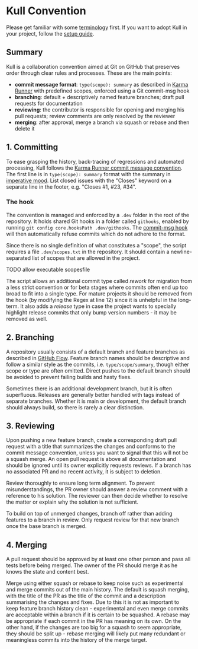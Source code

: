 # Kull Convention

Please get familiar with some [terminology](terminology.md) first. If you want to adopt Kull in your project, follow the [setup guide](setup.md).

## Summary

Kull is a collaboration convention aimed at Git on GitHub that preserves order through clear rules and processes. These are the main points:

- **commit message format**: `type(scope): summary`
  as described in [Karma Runner](http://karma-runner.github.io/latest/dev/git-commit-msg.html) 
  with predefined scopes, enforced using a Git commit-msg hook
- **branching**: default + descriptively named feature branches; draft pull requests for documentation
- **reviewing**: the contributor is responsible for opening and merging his pull requests; review comments are only resolved by the reviewer
- **merging**: after approval, merge a branch via squash or rebase and then delete it

## 1. Committing

To ease grasping the history, back-tracing of regressions and automated processing, Kull follows the [Karma Runner commit message convention](http://karma-runner.github.io/latest/dev/git-commit-msg.html). The first line is in `type(scope): summary` format with the summary in [imperative mood](https://chris.beams.io/posts/git-commit/#imperative). List closed issues with the "Closes" keyword on a separate line in the footer, e.g. "Closes #1, #23, #34".

### The hook

The convention is managed and enforced by a `.dev` folder in the root of the repository. It holds shared Git hooks in a folder called `githooks`, enabled by running `git config core.hooksPath .dev/githooks`. The [commit-msg hook](.dev/githooks/commit-msg) will then automatically refuse commits which do not adhere to the format.

Since there is no single definition of what constitutes a "scope", the script requires a file `.dev/scopes.txt` in the repository. It should contain a newline-separated list of scopes that are allowed in the project.

TODO allow executable scopesfile

The script allows an additional commit type called *rework* for migration from a less strict convention or for beta stages where commits often end up too broad to fit into a single type.
For mature projects it should be removed from the hook (by modifying the Regex at line 12) since it is unhelpful in the long-term.
It also adds a *release* type in case the project wants to specially highlight release commits that only bump version numbers - it may be removed as well.

## 2. Branching

A repository usually consists of a default branch and feature branches as described in [GitHub Flow](https://githubflow.github.io/). Feature branch names should be descriptive and follow a similar style as the commits, i.e. `type/scope/summary`, though either scope or type are often omitted. Direct pushes to the default branch should be avoided to prevent failing builds and hasty fixes.

Sometimes there is an additional development branch, but it is often superfluous. Releases are generally better handled with tags instead of separate branches. Whether it is main or development, the default branch should always build, so there is rarely a clear distinction.

## 3. Reviewing

Upon pushing a new feature branch, create a corresponding draft pull request with a title that summarizes the changes and conforms to the commit message convention, unless you want to signal that this will not be a squash merge.
An open pull request is above all documentation and should be ignored until its owner explicitly requests reviews. If a branch has no associated PR and no recent activity, it is subject to deletion.

Review thoroughly to ensure long term alignment.
To prevent misunderstandings, the PR owner should answer a review comment with a reference to his solution.
The reviewer can then decide whether to resolve the matter or explain why the solution is not sufficient.

To build on top of unmerged changes, branch off rather than adding features to a branch in review.
Only request review for that new branch once the base branch is merged.

## 4. Merging

A pull request should be approved by at least one other person and pass all tests before being merged. The owner of the PR should merge it as he knows the state and content best.

Merge using either squash or rebase to keep noise such as experimental and merge commits out of the main history.
The default is squash merging, with the title of the PR as the title of the commit and a description summarising the changes and fixes. Due to this it is not as important to keep feature branch history clean - experimental and even merge commits are acceptable within a branch if it is certain to be squashed. 
A rebase may be appropriate if each commit in the PR has meaning on its own. On the other hand, if the changes are too big for a squash to seem appropriate, they should be split up - rebase merging will likely put many redundant or meaningless commits into the history of the merge target.
